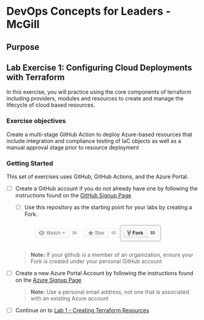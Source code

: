 # DevOps Concepts for Leaders - McGill


## Purpose





## Lab Exercise 1: Configuring Cloud Deployments with Terraform

In this exercise, you will practice using the core components of terraform including providers, modules and resources to create and manage the lifecycle of cloud based resources.


### Exercise objectives

Create a multi-stage GitHub Action to deploy Azure-based resources that include integration and compliance testing of IaC objects as well as a manual approval stage prior to resource deployment


### Getting Started

This set of exercises uses GitHub, GitHub Actions, and the Azure Portal.


- [ ] Create a GitHub account if you do not already have one by following the instructions found on the [GitHub Signup Page](https://github.com/signup)
    - [ ] Use this repository as the starting point for your labs by creating a Fork. 
        
        ![Fork Button](assets/lab-1/fork_button.jpeg)

    > **Note:** If your github is a member of an organization, ensure your Fork is created under your personal GitHub account

- [ ] Create a new Azure Portal Account by following the instructions found on the [Azure Signup Page](https://azure.microsoft.com/en-ca/free/)
    
    > **Note:** Use a personal email address, not one that is associated with an existing Azure account    

- [ ] Continue on to [Lab 1 - Creating Terraform Resources](lab-1-terraform-resources/README.MD)

